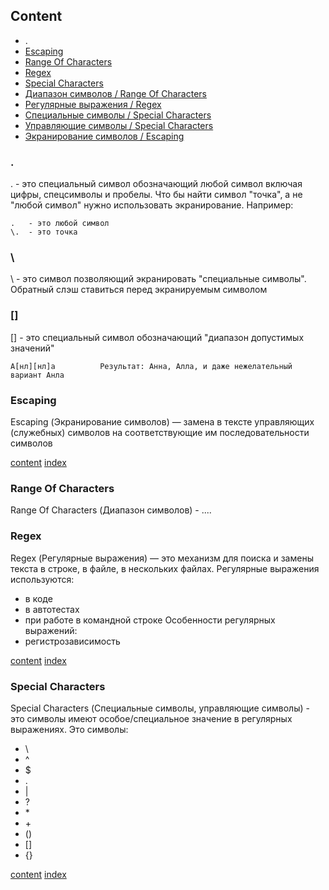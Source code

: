 ## Content

* .
* [Escaping](#escaping)
* [Range Of Characters](#range-of-characters)
* [Regex](#regex)
* [Special Characters](#special-characters)
* [Диапазон символов / Range Of Characters](#range-of-characters)
* [Регулярные выражения / Regex](#regex)
* [Специальные символы / Special Characters](#special-characters)
* [Управляющие символы / Special Characters](#special-characters)
* [Экранирование символов / Escaping](#escaping)


### .
. - это специальный символ обозначающий любой символ включая цифры, спецсимволы и пробелы. Что бы найти символ "точка", а не "любой символ" нужно использовать экранирование. Например:
``` regexp
.   - это любой символ
\.  - это точка
```

### \
\ - это символ позволяющий экранировать "специальные символы". Обратный слэш ставиться перед экранируемым символом

### []
[] - это специальный символ обозначающий "диапазон допустимых значений"
``` regexp
А[нл][нл]а          Результат: Анна, Алла, и даже нежелательный вариант Анла
```

### Escaping
Escaping (Экранирование символов) — замена в тексте управляющих (служебных) символов на соответствующие им последовательности символов

[content](#content) [index](/index.md)

### Range Of Characters
Range Of Characters (Диапазон символов) - ....


### Regex
Regex (Регулярные выражения) — это механизм для поиска и замены текста в строке, в файле, в нескольких файлах. Регулярные выражения используются:
* в коде
* в автотестах
* при работе в командной строке
Особенности регулярных выражений:
* регистрозависимость

[content](#content) [index](/index.md) 

### Special Characters
Special Characters (Специальные символы, управляющие символы) - это символы имеют особое/специальное значение в регулярных выражениях. Это символы:
* \
* ^
* $
* .
* |
* ?
* \*
* \+
* ()
* []
* {}

[content](#content) [index](/index.md) 